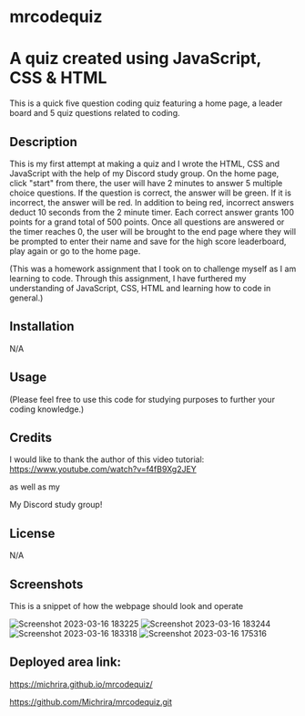 # mrcodequiz


# A quiz created using JavaScript, CSS & HTML
This is a quick five question coding quiz featuring a home page, a leader board and 5 quiz questions related to coding.

## Description 

This is my first attempt at making a quiz and I wrote the HTML, CSS and JavaScript with the help of my Discord study group. On the home page, click "start" from there, the user will have 2 minutes to answer 5 multiple choice questions. If the question is correct, the answer will be green. If it is incorrect, the answer will be red. In addition to being red, incorrect answers deduct 10 seconds from the 2 minute timer. Each correct answer grants 100 points for a grand total of 500 points. Once all questions are answered or the timer reaches 0, the user will be brought to the end page where they will be prompted to enter their name and save for the high score leaderboard, play again or go to the home page. 

(This was a homework assignment that I took on to challenge myself as I am learning to code. Through this assignment, I have furthered my understanding of JavaScript, CSS, HTML and learning how to code in general.)

## Installation

N/A

## Usage

(Please feel free to use this code for studying purposes to further your coding knowledge.)

## Credits

I would like to thank the author of this video tutorial: https://www.youtube.com/watch?v=f4fB9Xg2JEY

as well as my

My Discord study group!

## License

N/A

## Screenshots 

This is a snippet of how the webpage should look and operate 

![Screenshot 2023-03-16 183225](https://user-images.githubusercontent.com/126362926/225789543-dd2c3ec7-1bea-46a9-a26a-da543a9b0203.png)
![Screenshot 2023-03-16 183244](https://user-images.githubusercontent.com/126362926/225789545-ea5c3a0a-99b4-4428-9825-ef39e9608d58.png)
![Screenshot 2023-03-16 183318](https://user-images.githubusercontent.com/126362926/225789547-1037a1fd-5e2e-4ce7-88b4-87bf24687cb8.png)
![Screenshot 2023-03-16 175316](https://user-images.githubusercontent.com/126362926/225789548-da0b73b3-c711-4ba8-945b-acae627002d8.png)

## Deployed area link:
https://michrira.github.io/mrcodequiz/

https://github.com/Michrira/mrcodequiz.git
